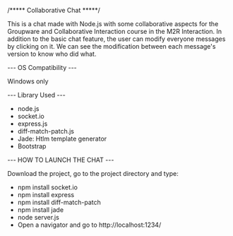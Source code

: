 /***** Collaborative Chat *****/

This is a chat made with Node.js with some collaborative aspects for the Groupware and Collaborative Interaction course in the M2R Interaction. In addition to the basic chat feature, the user can modify everyone messages by clicking on it. We can see the modification between each message's version to know who did what.

--- OS Compatibility ---

Windows only

--- Library Used ---

- node.js
- socket.io
- express.js
- diff-match-patch.js
- Jade: Htlm template generator
- Bootstrap

--- HOW TO LAUNCH THE CHAT ---

Download the project, go to the project directory and type:
- npm install socket.io
- npm install express
- npm install diff-match-patch
- npm install jade
- node server.js
- Open a navigator and go to http://localhost:1234/
